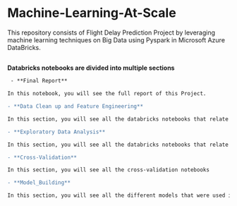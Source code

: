 # Machine-Learning-At-Scale
This repository consists of Flight Delay Prediction Project by leveraging machine learning techniques on Big Data using Pyspark in Microsoft Azure DataBricks. 

##
**Databricks notebooks are divided into multiple sections**

```diff
 - **Final Report**

In this notebook, you will see the full report of this Project. 

- **Data Clean up and Feature Engineering**

In this section, you will see all the databricks notebooks that relate to data clean-up and Feature Engineering

- **Exploratory Data Analysis**

In this section, you will see all the databricks notebooks that relate to Exploratory Data Analysis(EDA)

- **Cross-Validation**

In this section, you will see all the cross-validation notebooks

- **Model_Building**

In this section, you will see all the different models that were used in this project
```
